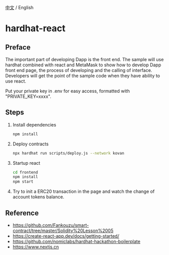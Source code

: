 [中文](./README-CN.md) / English

# hardhat-react

## Preface

The important part of developing Dapp is the front end. The sample will use hardhat combined with react and MetaMask to show how to develop Dapp front end page, the process of developing and the calling of interface. Developers will get the point of the sample code when they have ability to use react.

Put your private key in .env for easy access, formatted with "PRIVATE_KEY=xxxx".

## Steps

1. Install dependencies

   ```sh
   npm install
   ```

2. Deploy contracts

   ```sh
   npx hardhat run scripts/deploy.js --network kovan
   ```

3. Startup react

   ```sh
   cd frontend
   npm install
   npm start
   ```

4. Try to init a ERC20 transaction in the page and watch the change of account tokens balance.

## Reference

- <https://github.com/Fankouzu/smart-contract/tree/master/Solidity%20Lesson%2005>
- <https://create-react-app.dev/docs/getting-started/>
- <https://github.com/nomiclabs/hardhat-hackathon-boilerplate>
- <https://www.nextjs.cn>
